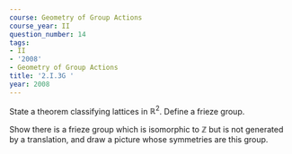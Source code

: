 ```yaml
---
course: Geometry of Group Actions
course_year: II
question_number: 14
tags:
- II
- '2008'
- Geometry of Group Actions
title: '2.I.3G '
year: 2008
---
```



State a theorem classifying lattices in $\mathbb{R}^{2}$. Define a frieze group.

Show there is a frieze group which is isomorphic to $\mathbb{Z}$ but is not generated by a translation, and draw a picture whose symmetries are this group.